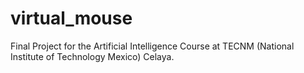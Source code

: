 # virtual_mouse
Final Project for the Artificial Intelligence Course at TECNM (National Institute of Technology Mexico) Celaya.
